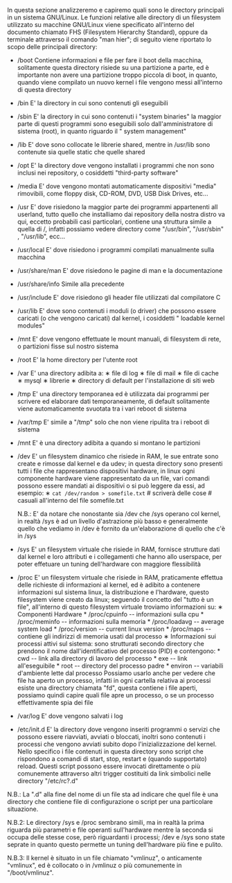 
In questa sezione analizzeremo e capiremo quali sono le directory principali in
un sistema GNU/Linux.
Le funzioni relative alle directory di un filesystem utilizzato
su macchine GNU/Linux viene specificato all'interno del documento
chiamato FHS (Filesystem Hierarchy Standard), oppure da terminale
attraverso il comando "man hier"; di seguito viene riportato lo
scopo delle principali directory:

* /boot
	 Contiene informazioni e file per fare il boot della macchina,
    solitamente questa directory risiede su una partizione a
    parte, ed è importante non avere una partizione troppo
    piccola di boot, in quanto, quando viene compilato un nuovo
    kernel i file vengono messi all'interno di questa directory
* /bin
	 E' la directory in cui sono contenuti gli eseguibili
* /sbin
	 E' la directory in cui sono contenuti i "system binaries" la
    maggior parte di questi programmi sono eseguibili solo
    dall'amministratore di sistema (root), in quanto riguardo il "
    system management"
* /lib
	 E' dove sono collocate le librerie shared, mentre in /usr/lib
    sono contenute sia quelle static che quelle shared
* /opt
	 E' la directory dove vengono installati i programmi che non
    sono inclusi nei repository, o cosiddetti "third-party
    software"
* /media
	 E' dove vengono montati automaticamente dispositivi "media"
    rimovibili, come floppy disk, CD-ROM, DVD, USB Disk Drives,
    etc...
* /usr
	 E' dove risiedono la maggior parte dei programmi appartenenti
    all userland, tutto quello che installiamo dai repository
    della nostra distro va qui, eccetto probabili casi
    particolari, contiene una struttura simile a quella di /,
    infatti possiamo vedere directory come "/usr/bin", "/usr/sbin"
    , "/usr/lib", ecc...
* /usr/local
	 E' dove risiedono i programmi compilati manualmente sulla
    macchina
* /usr/share/man
	 E' dove risiedono le pagine di man e la documentazione
* /usr/share/info
	 Simile alla precedente
* /usr/include
	 E' dove risiedono gli header file utilizzati dal compilatore C
* /usr/lib
	 E' dove sono contenuti i moduli (o driver) che possono essere
    caricati (o che vengono caricati) dal kernel, i cosiddetti "
    loadable kernel modules"
* /mnt
	 E' dove vengono effettuate le mount manuali, di filesystem di
    rete, o partizioni fisse sul nostro sistema
* /root
	 E' la home directory per l'utente root
* /var
	 E' una directory adibita a:
    ∗ file di log
    ∗ file di mail
    ∗ file di cache
    ∗ mysql
    ∗ librerie
    ∗ directory di default per l'installazione di siti web
* /tmp
	 E' una directory temporanea ed è utilizzata dai programmi per
    scrivere ed elaborare dati temporaneamente, di default
    solitamente viene automaticamente svuotata tra i vari reboot
    di sistema
* /var/tmp
	 E' simile a "/tmp" solo che non viene ripulita tra i reboot
    di sistema
* /mnt
	 E' è una directory adibita a quando si montano le partizioni
* /dev
	 E' un filesystem dinamico che risiede in RAM, le sue entrate
    sono create e rimosse dal kernel e da udev; in questa
    directory sono presenti tutti i file che rappresentano
    dispositivi hardware, in linux ogni componente hardware viene
    rappresentato da un file, vari comandi possono essere mandati
    ai dispositivi o si può leggere da essi, ad esempio:
    ∗ `cat /dev/random > somefile.txt` # scriverà delle cose
       # casuali all'interno del file somefile.txt

	N.B.: E' da notare che nonostante sia /dev che /sys operano
    col kernel, in realtà /sys è ad un livello d'astrazione più
    basso e generalmente quello che vediamo in /dev è fornito da
    un'elaborazione di quello che c'è in /sys
* /sys
	 E' un filesystem virtuale che risiede in RAM, fornisce
    strutture dati dal kernel e loro attributi e i collegamenti
    che hanno allo userspace, per poter effetuare un tuning
    dell'hardware con maggiore flessibilità
* /proc
	 E' un filesystem virtuale che risiede in RAM, praticamente
    effettua delle richieste di informazioni al kernel, ed è
    adibito a contenere informazioni sul sistema linux, la
    distribuzione e l'hardware, questo filesystem viene creato da
    linux; seguendo il concetto del "tutto è un file",
    all'interno di questo filesystem virtuale troviamo
    informazioni su:
    ∗ Componenti Hardware
      * /proc/cpuinfo -- informazioni sulla cpu
      * /proc/meminfo -- informazioni sulla memoria
      * /proc/loadavg -- average system load
      * /proc/version -- current linux version
      * /proc/maps -- contiene gli indirizzi di memoria usati dal processo
    ∗ Informazioni sui processi attivi sul sistema: sono
      strutturati secondo directory che prendono il nome
      dall'identificativo del processo (PID) e contengono:
      * cwd -- link alla directory di lavoro del processo
      * exe -- link all'eseguibile
      * root -- directory del processo padre
      * environ -- variabili d'ambiente lette dal processo
	Possiamo usarlo anche per vedere che file ha aperto un
    processo, infatti in ogni cartella relativa ai processi
    esiste una directory chiamata "fd", questa contiene i file
    aperti, possiamo quindi capire quali file apre un processo, o
    se un processo effettivamente spia dei file
* /var/log
	 E' dove vengono salvati i log
* /etc/init.d
	 E' la directory dove vengono inseriti programmi o servizi che
    possono essere riavviati, avviati o bloccati, inoltri sono
    contenuti i processi che vengono avviati subito dopo
    l'inizializzazione del kernel. Nello specifico i file
    contenuti in questa directory sono script che rispondono a
    comandi di start, stop, restart e (quando supportato) reload.
    Questi script possono essere invocati direttamente o più
    comunemente attraverso altri trigger costituiti da link
    simbolici nelle directory "/etc/rc?.d"

N.B.: La ".d" alla fine del nome di un file sta ad indicare che
quel file è una directory che contiene file di configurazione o
script per una particolare situazione.

N.B.2: Le directory /sys e /proc sembrano simili, ma in realtà la
prima riguarda più parametri e file operanti sull'hardware mentre
la seconda si occupa delle stesse cose, però riguardanti i
processi; /dev e /sys sono state seprate in quanto questo
permette un tuning dell'hardware più fine e pulito.

N.B.3: Il kernel è situato in un file chiamato "vmlinuz", o
anticamente "vmlinux", ed è collocato o in /vmlinuz o più
comunemente in "/boot/vmlinuz".


